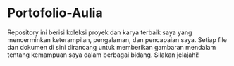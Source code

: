# Portofolio-Aulia
Repository ini berisi koleksi proyek dan karya terbaik saya yang mencerminkan keterampilan, pengalaman, dan pencapaian saya. Setiap file dan dokumen di sini dirancang untuk memberikan gambaran mendalam tentang kemampuan saya dalam berbagai bidang. Silakan jelajahi!
